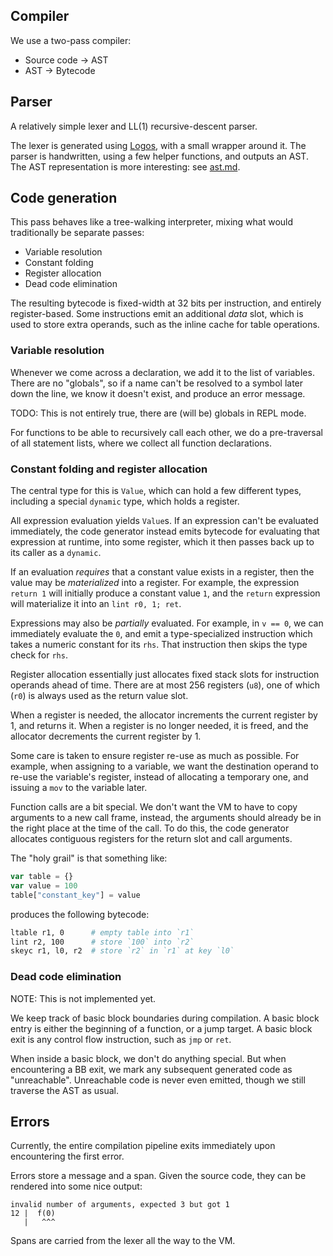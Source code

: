 ## Compiler

We use a two-pass compiler:

- Source code -> AST
- AST -> Bytecode

## Parser

A relatively simple lexer and LL(1) recursive-descent parser.

The lexer is generated using [Logos](https://crates.io/crates/logos), with a small wrapper around it.
The parser is handwritten, using a few helper functions, and outputs an AST. The AST representation
is more interesting: see [ast.md](./ast.md).

## Code generation

This pass behaves like a tree-walking interpreter, mixing what would traditionally be separate passes:

- Variable resolution
- Constant folding
- Register allocation
- Dead code elimination

The resulting bytecode is fixed-width at 32 bits per instruction, and entirely register-based.
Some instructions emit an additional _data_ slot, which is used to store extra operands, such
as the inline cache for table operations.

### Variable resolution

Whenever we come across a declaration, we add it to the list of variables. There are no "globals",
so if a name can't be resolved to a symbol later down the line, we know it doesn't exist, and produce
an error message.

TODO: This is not entirely true, there are (will be) globals in REPL mode.

For functions to be able to recursively call each other, we do a pre-traversal of all statement lists,
where we collect all function declarations.

### Constant folding and register allocation

The central type for this is `Value`, which can hold a few different types, including a special
`dynamic` type, which holds a register.

All expression evaluation yields `Value`s. If an expression can't be evaluated immediately, the
code generator instead emits bytecode for evaluating that expression at runtime, into some register,
which it then passes back up to its caller as a `dynamic`.

If an evaluation _requires_ that a constant value exists in a register, then the value may be
_materialized_ into a register. For example, the expression `return 1` will initially produce a
constant value `1`, and the `return` expression will materialize it into an `lint r0, 1; ret`.

Expressions may also be _partially_ evaluated. For example, in `v == 0`, we can immediately evaluate
the `0`, and emit a type-specialized instruction which takes a numeric constant for its `rhs`.
That instruction then skips the type check for `rhs`.

Register allocation essentially just allocates fixed stack slots for instruction operands ahead of time.
There are at most 256 registers (`u8`), one of which (`r0`) is always used as the return value slot.

When a register is needed, the allocator increments the current register by 1, and returns it.
When a register is no longer needed, it is freed, and the allocator decrements the current register by 1.

Some care is taken to ensure register re-use as much as possible. For example, when assigning to a
variable, we want the destination operand to re-use the variable's register, instead of allocating a
temporary one, and issuing a `mov` to the variable later.

Function calls are a bit special. We don't want the VM to have to copy arguments to a new call frame,
instead, the arguments should already be in the right place at the time of the call. To do this,
the code generator allocates contiguous registers for the return slot and call arguments.

The "holy grail" is that something like:

```js
var table = {}
var value = 100
table["constant_key"] = value
```

produces the following bytecode:

```sh
ltable r1, 0      # empty table into `r1`
lint r2, 100      # store `100` into `r2`
skeyc r1, l0, r2  # store `r2` in `r1` at key `l0`
```

### Dead code elimination

NOTE: This is not implemented yet.

We keep track of basic block boundaries during compilation. A basic block entry is either the beginning
of a function, or a jump target. A basic block exit is any control flow instruction, such as `jmp`
or `ret`.

When inside a basic block, we don't do anything special. But when encountering a BB exit, we mark any
subsequent generated code as "unreachable". Unreachable code is never even emitted, though we still
traverse the AST as usual.

## Errors

Currently, the entire compilation pipeline exits immediately upon encountering the first error.

Errors store a message and a span. Given the source code, they can be rendered into some nice output:

```text,ignore
invalid number of arguments, expected 3 but got 1
12 |  f(0)
   |   ^^^
```

Spans are carried from the lexer all the way to the VM.
